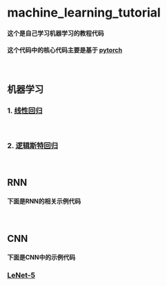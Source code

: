 # machine_learning_tutorial
#### 这个是自己学习机器学习的教程代码
#### 这个代码中的核心代码主要是基于 [pytorch](https://github.com/pytorch/pytorch)


<br>

## 机器学习

### 1. [线性回归](https://github.com/Honei/machine_learning_tutorial/tree/master/Linear%20Regression)

<br>

### 2. [逻辑斯特回归](https://github.com/Honei/machine_learning_tutorial/tree/master/%E9%80%BB%E8%BE%91%E6%96%AF%E7%89%B9%E5%9B%9E%E5%BD%92)


<br>

## RNN
#### 下面是RNN的相关示例代码

<br>

## CNN
#### 下面是CNN中的示例代码
### [LeNet-5](https://github.com/Honei/machine_learning_tutorial/tree/master/LeNet-5#lenet-5-子项目)